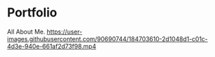 # Portfolio 
 All About Me.
https://user-images.githubusercontent.com/90690744/184703610-2d1048d1-c01c-4d3e-940e-661af2d73f98.mp4


